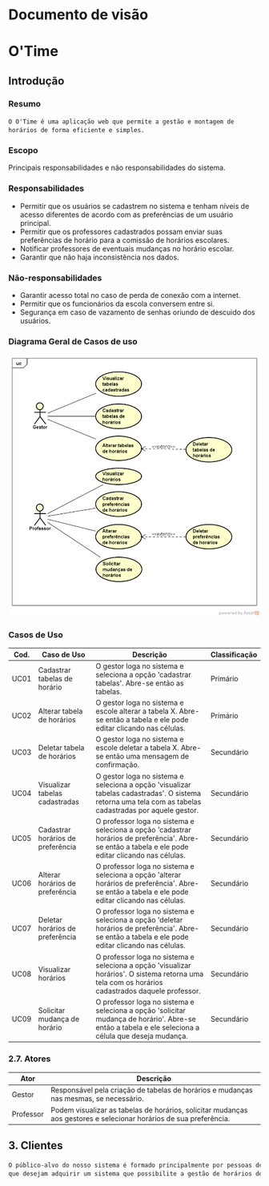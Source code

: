# Documento de visão
# O'Time
## Introdução
### Resumo

`O O'Time é uma aplicação web que permite a gestão e montagem de horários de forma eficiente e simples.`

### Escopo

Principais responsabilidades e não responsabilidades do sistema.

### Responsabilidades

- Permitir que os usuários se cadastrem no sistema e tenham níveis de acesso diferentes de acordo com as preferências de um usuário principal.
- Permitir que os professores cadastrados possam enviar suas preferências de horário para a comissão de horários escolares.
- Notificar professores de eventuais mudanças no horário escolar.
- Garantir que não haja inconsistência nos dados.

### Não-responsabilidades

- Garantir acesso total no caso de perda de conexão com a internet.
- Permitir que os funcionários da escola conversem entre si.
- Segurança em caso de vazamento de senhas oriundo de descuido dos usuários.

### Diagrama Geral de Casos de uso

![](img/CDU.PNG)

### Casos de Uso

| Cod. | Caso de Uso | Descrição | Classificação |
| ---- | ----------- | --------- | ------------- |
| UC01 | Cadastrar tabelas de horário |	O gestor loga no sistema e seleciona a opção 'cadastrar tabelas'. Abre-se então as tabelas. | Primário |
| UC02 | Alterar tabela de horários| O gestor loga no sistema e escole alterar a tabela X. Abre-se então a tabela e ele pode editar clicando nas células. | Primário |
| UC03 | Deletar tabela de horários | O gestor loga no sistema e escole deletar a tabela X. Abre-se então uma mensagem de confirmação. | Secundário |
| UC04 | Visualizar tabelas cadastradas | O gestor loga no sistema e seleciona a opção 'visualizar tabelas cadastradas'. O sistema retorna uma tela com as tabelas cadastradas por aquele gestor. | Secundário |
| UC05 | Cadastrar horários de preferência | O professor loga no sistema e seleciona a opção 'cadastrar horários de preferência'. Abre-se então a tabela e ele pode editar clicando nas células. | Secundário |
| UC06 | Alterar horários de preferência | O professor loga no sistema e seleciona a opção 'alterar horários de preferência'. Abre-se então a tabela e ele pode editar clicando nas células. | Secundário |
| UC07 | Deletar horários de preferência | O professor loga no sistema e seleciona a opção 'deletar horários de preferência'. Abre-se então a tabela e ele pode editar clicando nas células. | Secundário |
| UC08 | Visualizar horários | O professor loga no sistema e seleciona a opção 'visualizar horários'. O sistema retorna uma tela com os horários cadastrados daquele professor. | Secundário |
| UC09 | Solicitar mudança de horário | O professor loga no sistema e seleciona a opção 'solicitar mudança de horário'. Abre-se então a tabela e ele seleciona a célula que deseja mudança. | Secundário |

### 2.7. Atores

| Ator | Descrição |
| -------- | -------- |
| Gestor | Responsável pela criação de tabelas de horários e mudanças nas mesmas, se necessário. | 
| Professor | Podem visualizar as tabelas de horários, solicitar mudanças aos gestores e selecionar horários de sua preferência. |

## 3. Clientes

```sh
O público-alvo do nosso sistema é formado principalmente por pessoas de instituições públicas,
que desejam adquirir um sistema que possibilite a gestão de horários de forma eficiente e simples.
```